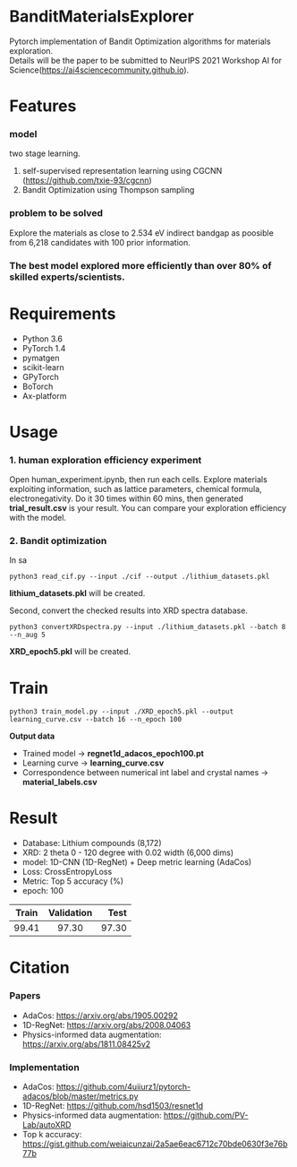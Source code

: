 # BanditMaterialsExplorer
Pytorch implementation of Bandit Optimization algorithms for materials exploration. <br>
Details will be the paper to be submitted to NeurIPS 2021 Workshop AI for Science(https://ai4sciencecommunity.github.io). <br>

# Features
### model
two stage learning.
1. self-supervised representation learning using CGCNN (https://github.com/txie-93/cgcnn)
2. Bandit Optimization using Thompson sampling

### problem to be solved
Explore the materials as close to 2.534 eV indirect bandgap as poosible from 6,218 candidates with 100 prior information.

### The best model explored more efficiently than over 80% of skilled experts/scientists.



# Requirements
- Python 3.6
- PyTorch 1.4
- pymatgen
- scikit-learn
- GPyTorch
- BoTorch
- Ax-platform

# Usage
### 1. human exploration efficiency experiment
Open human_experiment.ipynb, then run each cells.
Explore materials exploiting information, such as lattice parameters, chemical formula, electronegativity.
Do it 30 times within 60 mins, then generated **trial_result.csv** is your result.
You can compare your exploration efficiency with the model.

### 2. Bandit optimization
In sa
```
python3 read_cif.py --input ./cif --output ./lithium_datasets.pkl
```
**lithium_datasets.pkl** will be created.

Second, convert the checked results into XRD spectra database.
```
python3 convertXRDspectra.py --input ./lithium_datasets.pkl --batch 8 --n_aug 5
```
**XRD_epoch5.pkl** will be created.

# Train
```
python3 train_model.py --input ./XRD_epoch5.pkl --output learning_curve.csv --batch 16 --n_epoch 100
```
**Output data**
- Trained model -> **regnet1d_adacos_epoch100.pt**
- Learning curve -> **learning_curve.csv**
- Correspondence between numerical int label and crystal names -> **material_labels.csv**

# Result
- Database: Lithium compounds (8,172)
- XRD: 2 theta 0 - 120 degree with 0.02 width (6,000 dims)
- model: 1D-CNN (1D-RegNet) + Deep metric learning (AdaCos)
- Loss: CrossEntropyLoss
- Metric: Top 5 accuracy (%)
- epoch: 100

| Train         | Validation    | Test  |
| ------------- |:-------------:| -----:|
| 99.41         | 97.30         | 97.30 |

# Citation
### Papers
- AdaCos: https://arxiv.org/abs/1905.00292
- 1D-RegNet: https://arxiv.org/abs/2008.04063
- Physics-informed data augmentation: https://arxiv.org/abs/1811.08425v2

### Implementation
- AdaCos: https://github.com/4uiiurz1/pytorch-adacos/blob/master/metrics.py
- 1D-RegNet: https://github.com/hsd1503/resnet1d
- Physics-informed data augmentation: https://github.com/PV-Lab/autoXRD
- Top k accuracy: https://gist.github.com/weiaicunzai/2a5ae6eac6712c70bde0630f3e76b77b
